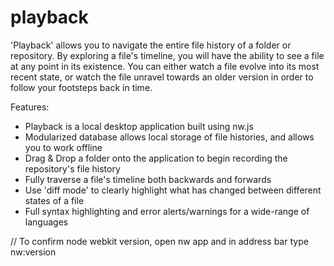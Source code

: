 # playback

'Playback' allows you to navigate the entire file history of a folder or repository. By exploring a file's timeline, you will have the ability to see a file at any point in its existence. You can either watch a file evolve into its most recent state, or watch the file unravel towards an older version in order to follow your footsteps back in time.

Features:
* Playback is a local desktop application built using nw.js
* Modularized database allows local storage of file histories, and allows you to work offline
* Drag & Drop a folder onto the application to begin recording the repository's file history
* Fully traverse a file's timeline both backwards and forwards
* Use 'diff mode' to clearly highlight what has changed between different states of a file
* Full syntax highlighting and error alerts/warnings for a wide-range of languages


// To confirm node webkit version, open nw app and in address bar type
nw:version
